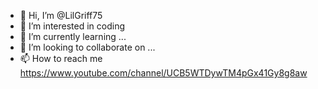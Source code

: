 - 👋 Hi, I’m @LilGriff75
- 👀 I’m interested in coding
- 🌱 I’m currently learning ...
- 💞️ I’m looking to collaborate on ...
- 📫 How to reach me https://www.youtube.com/channel/UCB5WTDywTM4pGx41Gy8g8aw

<!---
LilGriff75/LilGriff75 is a ✨ special ✨ repository because its `README.md` (this file) appears on your GitHub profile.
You can click the Preview link to take a look at your changes.
--->
